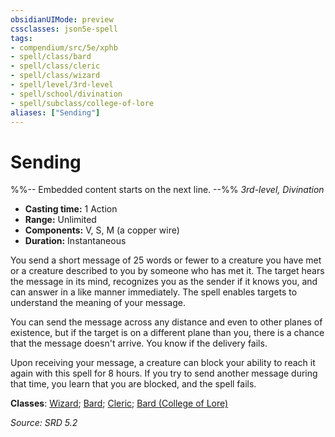 ```yaml
---
obsidianUIMode: preview
cssclasses: json5e-spell
tags:
- compendium/src/5e/xphb
- spell/class/bard
- spell/class/cleric
- spell/class/wizard
- spell/level/3rd-level
- spell/school/divination
- spell/subclass/college-of-lore
aliases: ["Sending"]
---
```

# Sending
%%-- Embedded content starts on the next line. --%%
*3rd-level, Divination*  

- **Casting time:** 1 Action
- **Range:** Unlimited
- **Components:** V, S, M (a copper wire)
- **Duration:** Instantaneous

You send a short message of 25 words or fewer to a creature you have met or a creature described to you by someone who has met it. The target hears the message in its mind, recognizes you as the sender if it knows you, and can answer in a like manner immediately. The spell enables targets to understand the meaning of your message.

You can send the message across any distance and even to other planes of existence, but if the target is on a different plane than you, there is a  chance that the message doesn't arrive. You know if the delivery fails.

Upon receiving your message, a creature can block your ability to reach it again with this spell for 8 hours. If you try to send another message during that time, you learn that you are blocked, and the spell fails.

**Classes**: [Wizard](compendium/lists/list-spells-classes-wizard.md); [Bard](compendium/lists/list-spells-classes-bard.md); [Cleric](compendium/lists/list-spells-classes-cleric.md); [Bard (College of Lore)](compendium/lists/list-spells-classes-bard-xphb-college-of-lore-xphb.md "subclass=XPHB;class=XPHB")

*Source: SRD 5.2*